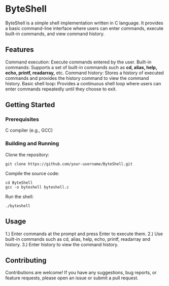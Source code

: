 # ByteShell
ByteShell is a simple shell implementation written in C language. It provides a basic command-line interface where users can enter commands, execute built-in commands, and view command history.

## Features
Command execution: Execute commands entered by the user.
Built-in commands: Supports a set of built-in commands such as **cd, alias, help, echo, printf, readarray,** etc.
Command history: Stores a history of executed commands and provides the history command to view the command history.
Basic shell loop: Provides a continuous shell loop where users can enter commands repeatedly until they choose to exit.

## Getting Started
### Prerequisites
C compiler (e.g., GCC)
### Building and Running
Clone the repository:

```
git clone https://github.com/your-username/ByteShell.git
```

Compile the source code:

```
cd ByteShell
gcc -o byteshell byteshell.c
```

Run the shell:

```
./byteshell
```

## Usage
 1.) Enter commands at the prompt and press Enter to execute them.
 2.) Use built-in commands such as cd, alias, help, echo, printf, readarray and history.
 3.) Enter history to view the command history.

## Contributing
Contributions are welcome! If you have any suggestions, bug reports, or feature requests, please open an issue or submit a pull request.
